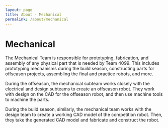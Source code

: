 ```yaml
---
layout: page
title: About - Mechanical
permalink: /about/mechanical
---
```




# Mechanical

The Mechanical Team is responsible for prototyping, fabrication, and assembly of any physical part that is needed by Team 4099. This includes prototyping mechanisms during the build season, constructing parts for offseason projects, assembling the final and practice robots, and more. 

During the offseason, the mechanical subteam works closely with the electrical and design subteams to create an offseason robot. They work with design on the CAD for the offseason robot, and then use machine tools to machine the parts.

During the build season, similarly, the mechanical team works with the design team to create a working CAD model of the competition robot. Then, they take the generated CAD model and fabricate and construct the robot.